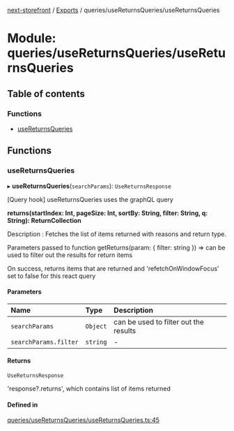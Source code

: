 [next-storefront](../README.md) / [Exports](../modules.md) / queries/useReturnsQueries/useReturnsQueries

# Module: queries/useReturnsQueries/useReturnsQueries

## Table of contents

### Functions

- [useReturnsQueries](queries_useReturnsQueries_useReturnsQueries.md#usereturnsqueries)

## Functions

### useReturnsQueries

▸ **useReturnsQueries**(`searchParams`): `UseReturnsResponse`

[Query hook] useReturnsQueries uses the graphQL query

<b>returns(startIndex: Int, pageSize: Int, sortBy: String, filter: String, q: String): ReturnCollection</b>

Description : Fetches the list of items returned with reasons and return type.

Parameters passed to function getReturns(param: { filter: string }) => can be used to filter out the results for return items

On success, returns items that are returned and 'refetchOnWindowFocus' set to false for this react query

#### Parameters

| Name                  | Type     | Description                           |
| :-------------------- | :------- | :------------------------------------ |
| `searchParams`        | `Object` | can be used to filter out the results |
| `searchParams.filter` | `string` | -                                     |

#### Returns

`UseReturnsResponse`

'response?.returns', which contains list of items returned

#### Defined in

[queries/useReturnsQueries/useReturnsQueries.ts:45](https://github.com/KiboSoftware/nextjs-storefront/blob/a6cbcc7/hooks/queries/useReturnsQueries/useReturnsQueries.ts#L45)
